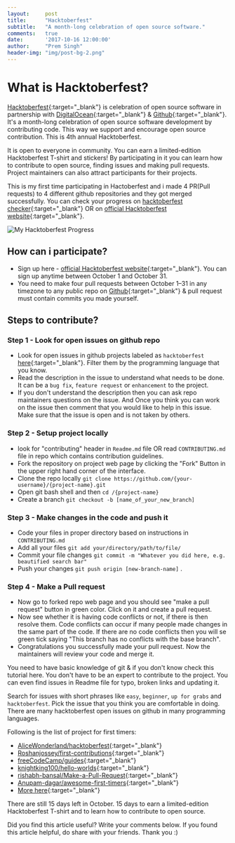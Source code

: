 ```yaml
---
layout:     post
title:      "Hacktoberfest"
subtitle:   "A month-long celebration of open source software."
comments:   true
date:       '2017-10-16 12:00:00'
author:     "Prem Singh"
header-img: "img/post-bg-2.png"
---
```


# What is Hacktoberfest?
[Hacktoberfest](https://hacktoberfest.digitalocean.com/){:target="_blank"} is celebration of open source software in partnership with [DigitalOcean](https://www.digitalocean.com){:target="_blank"} & [Github](https://github.com/){:target="_blank"}.
It's a month-long celebration of open source software development by contributing code. This way we support and encourage open source contribution. This is 4th annual Hacktoberfest.

It is open to everyone in community. You can earn a limited-edition Hacktoberfest T-shirt and stickers! By participating in it you can learn how to contribute to open source, finding issues and making pull requests. Project maintainers can also attract participants for their projects.

This is my first time participating in Hactoberfest and i made 4 PR(Pull requests) to 4 different github repositories and they got merged successfully. You can check your progress on [hacktoberfest checker](https://hacktoberfestchecker.herokuapp.com/){:target="_blank"} OR on [official Hacktoberfest website](https://hacktoberfest.digitalocean.com/){:target="_blank"}.

<img src="{{ site.baseurl }}/img/post-hacktoberfest-progress-prem.jpg" alt="My Hacktoberfest Progress" />

## How can i participate?
* Sign up here - [official Hacktoberfest website](https://hacktoberfest.digitalocean.com/){:target="_blank"}. You can sign up anytime between October 1 and October 31.
* You need to make four pull requests between October 1–31 in any timezone to any public repo on [Github](https://github.com/){:target="_blank"} & pull request must contain commits you made yourself.

## Steps to contribute?

### Step 1 - Look for open issues on github repo
* Look for open issues in github projects labeled as ```hacktoberfest``` [here](https://github.com/search?q=label:hacktoberfest+state:open+type:issue){:target="_blank"}. Filter them by the programming language that you know.
* Read the description in the issue to understand what needs to be done. It can be a ```bug fix```, ```feature request``` or ```enhancement``` to the project.
* If you don't understand the description then you can ask repo maintainers questions on the issue. And Once you think you can work on the issue then comment that you would like to help in this issue. Make sure that the issue is open and is not taken by others.

### Step 2 - Setup project locally
* look for "contributing" header in ```Readme.md``` file OR read ```CONTRIBUTING.md``` file in repo which contains contribution guidelines.
* Fork the repository on project web page by clicking the "Fork" Button in the upper right hand corner of the interface.
* Clone the repo locally ```git clone https://github.com/{your-username}/{project-name}.git```
* Open git bash shell and then ```cd /{project-name}```
* Create a branch ```git checkout -b [name_of_your_new_branch]```

### Step 3 - Make changes in the code and push it
* Code your files in proper directory based on instructions in ```CONTRIBUTING.md```
* Add all your files ```git add your/directory/path/to/file/```
* Commit your file changes ```git commit -m "Whatever you did here, e.g. beautified search bar"```
* Push your changes ```git push origin [new-branch-name]``` .

### Step 4 - Make a Pull request
* Now go to forked repo web page and you should see "make a pull request" button in green color. Click on it and create a pull request.
* Now see whether it is having code conflicts or not, if there is then resolve them. Code conflicts can occur if many people made changes in the same part of the code. If there are no code conflicts then you will se green tick saying "This branch has no conflicts with the base branch".
* Congratulations you successfully made your pull request. Now the maintainers will review your code and merge it.

You need to have basic knowledge of git & if you don't know check this tutorial here.
You don't have to be an expert to contribute to the project. You can even find issues in Readme file for typo, broken links and updating it.

Search for issues with short phrases like ```easy```, ```beginner```, ```up for grabs``` and ```hacktoberfest```.
Pick the issue that you think you are comfortable in doing. There are many hacktoberfest open issues on github in many programming languages.

Following is the list of project for first timers:
* [AliceWonderland/hacktoberfest](https://github.com/AliceWonderland/hacktoberfest){:target="_blank"}
* [Roshanjossey/first-contributions](https://github.com/Roshanjossey/first-contributions){:target="_blank"}
* [freeCodeCamp/guides](https://github.com/freeCodeCamp/guides){:target="_blank"}
* [knightking100/hello-worlds](https://github.com/knightking100/hello-worlds){:target="_blank"}
* [rishabh-bansal/Make-a-Pull-Request](https://github.com/rishabh-bansal/Make-a-Pull-Request){:target="_blank"}
* [Anupam-dagar/awesome-first-timers](https://github.com/Anupam-dagar/awesome-first-timers){:target="_blank"}
* [More here](https://github.com/search?q=label:hacktoberfest+state:open+type:issue){:target="_blank"}

There are still 15 days left in October. 15 days to earn a limited-edition Hacktoberfest T-shirt and to learn how to contribute to open source.

Did you find this article useful? Write your comments below.
If you found this article helpful, do share with your friends. Thank you :)
